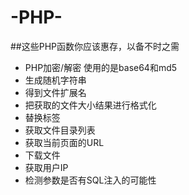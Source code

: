 # -PHP-
##这些PHP函数你应该惠存，以备不时之需

* PHP加密/解密  使用的是base64和md5
* 生成随机字符串
* 得到文件扩展名
* 把获取的文件大小结果进行格式化
* 替换标签
* 获取文件目录列表
* 获取当前页面的URL
* 下载文件
* 获取用户IP
* 检测参数是否有SQL注入的可能性
